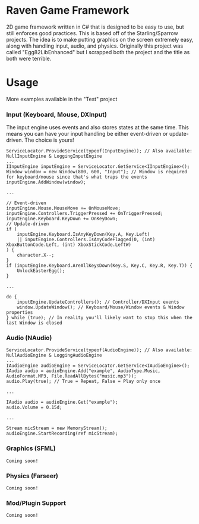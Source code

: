 # Raven Game Framework
2D game framework written in C# that is designed to be easy to use, but still enforces good practices.
This is based off of the Starling/Sparrow projects. The idea is to make putting graphics on the screen extremely easy, along with handling input, audio, and physics.
Originally this project was called "Egg82LibEnhanced" but I scrapped both the project and the title as both were terrible.

# Usage
More examples available in the "Test" project
### Input (Keyboard, Mouse, DXInput)
The input engine uses events and also stores states at the same time.
This means you can have your input handling be either event-driven or update-driven. The choice is yours!
```CSharp
ServiceLocator.ProvideService(typeof(InputEngine)); // Also available: NullInputEngine & LoggingInputEngine
...
IInputEngine inputEngine = ServiceLocator.GetService<IInputEngine>();
Window window = new Window(800, 600, "Input"); // Window is required for keyboard/mouse since that's what traps the events
inputEngine.AddWindow(window);

...

// Event-driven
inputEngine.Mouse.MouseMove += OnMouseMove;
inputEngine.Controllers.TriggerPressed += OnTriggerPressed;
inputEngine.Keyboard.KeyDown += OnKeyDown;
// Update-driven
if (
    inputEngine.Keyboard.IsAnyKeyDown(Key.A, Key.Left)
    || inputEngine.Controllers.IsAnyCodeFlagged(0, (int) XboxButtonCode.Left, (int) XboxStickCode.LeftW)
) {
    character.X--;
}
if (inputEngine.Keyboard.AreAllKeysDown(Key.S, Key.C, Key.R, Key.T)) {
    UnlockEasterEgg();
}

...

do {
    inputEngine.UpdateControllers(); // Controller/DXInput events
    window.UpdateWindow(); // Keyboard/Mouse/Window events & Window properties
} while (true); // In reality you'll likely want to stop this when the last Window is closed
```
### Audio (NAudio)
```CSharp
ServiceLocator.ProvideService(typeof(AudioEngine)); // Also available: NullAudioEngine & LoggingAudioEngine
...
IAudioEngine audioEngine = ServiceLocator.GetService<IAudioEngine>();
IAudio audio = audioEngine.Add("example", AudioType.Music, AudioFormat.MP3, File.ReadAllBytes("music.mp3"));
audio.Play(true); // True = Repeat, False = Play only once

...

IAudio audio = audioEngine.Get("example");
audio.Volume = 0.15d;

...

Stream micStream = new MemoryStream();
audioEngine.StartRecording(ref micStream);
```
### Graphics (SFML)
```CSharp
Coming soon!
```
### Physics (Farseer)
```CSharp
Coming soon!
```
### Mod/Plugin Support
```CSharp
Coming soon!
```